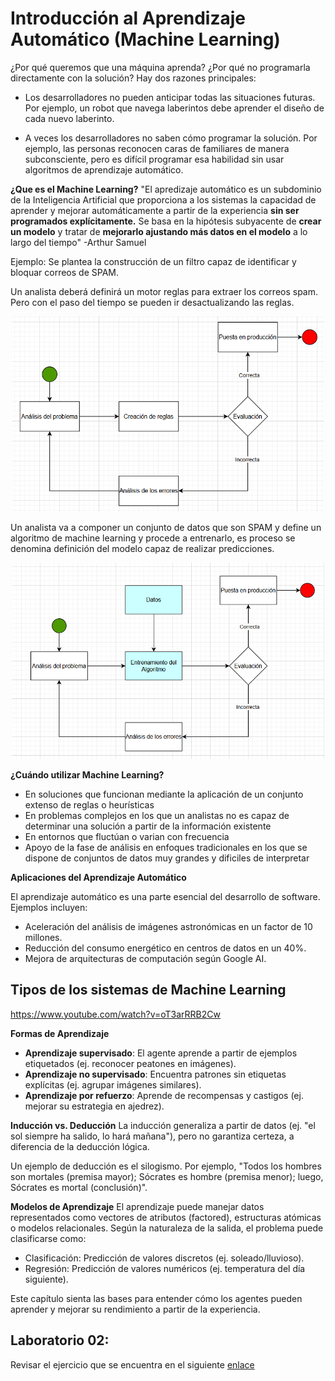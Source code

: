 # Introducción al Aprendizaje Automático (Machine Learning)

¿Por qué queremos que una máquina aprenda? ¿Por qué no programarla directamente con la solución? Hay dos razones principales:

- Los desarrolladores no pueden anticipar todas las situaciones futuras. Por ejemplo, un robot que navega laberintos debe aprender el diseño de cada nuevo laberinto.

- A veces los desarrolladores no saben cómo programar la solución. Por ejemplo, las personas reconocen caras de familiares de manera subconsciente, pero es difícil programar esa habilidad sin usar algoritmos de aprendizaje automático.

__¿Que es el Machine Learning?__
"El apredizaje automático es un subdominio de la Inteligencia Artificial que proporciona a los sistemas la capacidad de aprender y mejorar automáticamente a partir de la experiencia __sin ser programados explícitamente.__ Se basa en la hipótesis subyacente de __crear un modelo__ y tratar de __mejorarlo ajustando más datos en el modelo__ a lo largo del tiempo"
-Arthur Samuel 

Ejemplo:
Se plantea la construcción de un filtro capaz de identificar y bloquar correos de SPAM.

Un analista deberá definirá un motor reglas para extraer los correos spam. Pero con el paso del tiempo se pueden ir desactualizando las reglas.

<p align="center">
<img src="img/spam.png" width="500">
</p>

Un analista va a componer un conjunto de datos que son SPAM y define un algoritmo de machine learning y procede a entrenarlo, es proceso se denomina definición del modelo capaz de realizar predicciones. 

<p align="center">
<img src="img/spam_01.png" width="500">
</p>


__¿Cuándo utilizar Machine Learning?__
- En soluciones que funcionan mediante la aplicación de un conjunto extenso de reglas o heurísticas
- En problemas complejos en los que un analistas no es capaz de determinar una solución a partir de la información existente
- En entornos que fluctúan o varian con frecuencia
- Apoyo de la fase de análisis en enfoques tradicionales en los que se dispone de conjuntos de datos muy grandes y dificiles de interpretar


__Aplicaciones del Aprendizaje Automático__

El aprendizaje automático es una parte esencial del desarrollo de software. Ejemplos incluyen:
- Aceleración del análisis de imágenes astronómicas en un factor de 10 millones.
- Reducción del consumo energético en centros de datos en un 40%.
- Mejora de arquitecturas de computación según Google AI.


## Tipos de los sistemas de Machine Learning

https://www.youtube.com/watch?v=oT3arRRB2Cw


__Formas de Aprendizaje__


- __Aprendizaje supervisado__: El agente aprende a partir de ejemplos etiquetados (ej. reconocer peatones en imágenes).
- __Aprendizaje no supervisado__: Encuentra patrones sin etiquetas explícitas (ej. agrupar imágenes similares).
- __Aprendizaje por refuerzo__: Aprende de recompensas y castigos (ej. mejorar su estrategia en ajedrez).

__Inducción vs. Deducción__
La inducción generaliza a partir de datos (ej. "el sol siempre ha salido, lo hará mañana"), pero no garantiza certeza, a diferencia de la deducción lógica.

 Un ejemplo de deducción es el silogismo. Por ejemplo, "Todos los hombres son mortales (premisa mayor); Sócrates es hombre (premisa menor); luego, Sócrates es mortal (conclusión)". 


__Modelos de Aprendizaje__
El aprendizaje puede manejar datos representados como vectores de atributos (factored), estructuras atómicas o modelos relacionales. Según la naturaleza de la salida, el problema puede clasificarse como:

- Clasificación: Predicción de valores discretos (ej. soleado/lluvioso).
- Regresión: Predicción de valores numéricos (ej. temperatura del día siguiente).

Este capítulo sienta las bases para entender cómo los agentes pueden aprender y mejorar su rendimiento a partir de la experiencia.

## Laboratorio 02:

Revisar el ejercicio que se encuentra en el siguiente [enlace](/00_Laboratorio/Laboratorio02.md)







